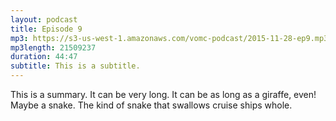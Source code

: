 ```yaml
---
layout: podcast
title: Episode 9
mp3: https://s3-us-west-1.amazonaws.com/vomc-podcast/2015-11-28-ep9.mp3
mp3length: 21509237
duration: 44:47
subtitle: This is a subtitle.
---
```

This is a summary. It can be very long. It can be as long as a giraffe, even! Maybe a snake. The kind of snake that swallows cruise ships whole.